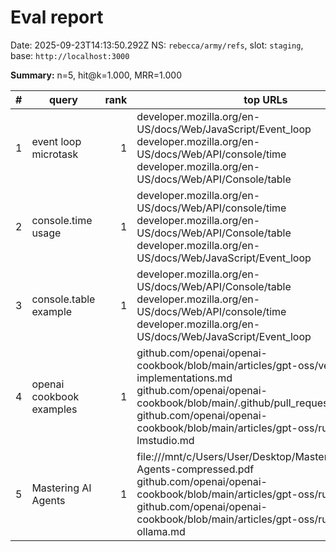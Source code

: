 # Eval report
Date: 2025-09-23T14:13:50.292Z
NS: `rebecca/army/refs`, slot: `staging`, base: `http://localhost:3000`

**Summary:** n=5, hit@k=1.000, MRR=1.000

| # | query | rank | top URLs |
|--:|-------|-----:|----------|
| 1 | event loop microtask | 1 | developer.mozilla.org/en-US/docs/Web/JavaScript/Event_loop<br>developer.mozilla.org/en-US/docs/Web/API/console/time<br>developer.mozilla.org/en-US/docs/Web/API/Console/table |
| 2 | console.time usage | 1 | developer.mozilla.org/en-US/docs/Web/API/console/time<br>developer.mozilla.org/en-US/docs/Web/API/Console/table<br>developer.mozilla.org/en-US/docs/Web/JavaScript/Event_loop |
| 3 | console.table example | 1 | developer.mozilla.org/en-US/docs/Web/API/Console/table<br>developer.mozilla.org/en-US/docs/Web/API/console/time<br>developer.mozilla.org/en-US/docs/Web/JavaScript/Event_loop |
| 4 | openai cookbook examples | 1 | github.com/openai/openai-cookbook/blob/main/articles/gpt-oss/verifying-implementations.md<br>github.com/openai/openai-cookbook/blob/main/.github/pull_request_template.md<br>github.com/openai/openai-cookbook/blob/main/articles/gpt-oss/run-locally-lmstudio.md |
| 5 | Mastering AI Agents | 1 | file:///mnt/c/Users/User/Desktop/Mastering AI Agents-compressed.pdf<br>github.com/openai/openai-cookbook/blob/main/articles/gpt-oss/run-vllm.md<br>github.com/openai/openai-cookbook/blob/main/articles/gpt-oss/run-locally-ollama.md |
